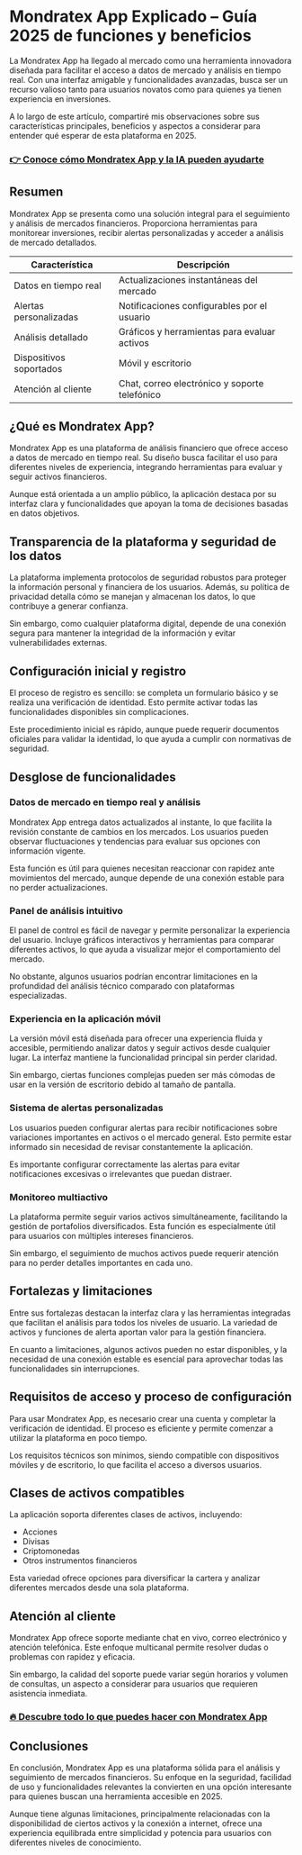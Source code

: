 # Mondratex App Explicado – Guía 2025 de funciones y beneficios
   
La Mondratex App ha llegado al mercado como una herramienta innovadora diseñada para facilitar el acceso a datos de mercado y análisis en tiempo real. Con una interfaz amigable y funcionalidades avanzadas, busca ser un recurso valioso tanto para usuarios novatos como para quienes ya tienen experiencia en inversiones.  

A lo largo de este artículo, compartiré mis observaciones sobre sus características principales, beneficios y aspectos a considerar para entender qué esperar de esta plataforma en 2025.

### [👉 Conoce cómo Mondratex App y la IA pueden ayudarte](https://is.gd/3nQ3f2)
## Resumen  
Mondratex App se presenta como una solución integral para el seguimiento y análisis de mercados financieros. Proporciona herramientas para monitorear inversiones, recibir alertas personalizadas y acceder a análisis de mercado detallados.  

| Característica            | Descripción                                      |
|--------------------------|-------------------------------------------------|
| Datos en tiempo real     | Actualizaciones instantáneas del mercado        |
| Alertas personalizadas   | Notificaciones configurables por el usuario     |
| Análisis detallado       | Gráficos y herramientas para evaluar activos    |
| Dispositivos soportados  | Móvil y escritorio                               |
| Atención al cliente      | Chat, correo electrónico y soporte telefónico   |

## ¿Qué es Mondratex App?  
Mondratex App es una plataforma de análisis financiero que ofrece acceso a datos de mercado en tiempo real. Su diseño busca facilitar el uso para diferentes niveles de experiencia, integrando herramientas para evaluar y seguir activos financieros.  

Aunque está orientada a un amplio público, la aplicación destaca por su interfaz clara y funcionalidades que apoyan la toma de decisiones basadas en datos objetivos.

## Transparencia de la plataforma y seguridad de los datos  
La plataforma implementa protocolos de seguridad robustos para proteger la información personal y financiera de los usuarios. Además, su política de privacidad detalla cómo se manejan y almacenan los datos, lo que contribuye a generar confianza.  

Sin embargo, como cualquier plataforma digital, depende de una conexión segura para mantener la integridad de la información y evitar vulnerabilidades externas.

## Configuración inicial y registro  
El proceso de registro es sencillo: se completa un formulario básico y se realiza una verificación de identidad. Esto permite activar todas las funcionalidades disponibles sin complicaciones.  

Este procedimiento inicial es rápido, aunque puede requerir documentos oficiales para validar la identidad, lo que ayuda a cumplir con normativas de seguridad.

## Desglose de funcionalidades  

### Datos de mercado en tiempo real y análisis  
Mondratex App entrega datos actualizados al instante, lo que facilita la revisión constante de cambios en los mercados. Los usuarios pueden observar fluctuaciones y tendencias para evaluar sus opciones con información vigente.  

Esta función es útil para quienes necesitan reaccionar con rapidez ante movimientos del mercado, aunque depende de una conexión estable para no perder actualizaciones.

### Panel de análisis intuitivo  
El panel de control es fácil de navegar y permite personalizar la experiencia del usuario. Incluye gráficos interactivos y herramientas para comparar diferentes activos, lo que ayuda a visualizar mejor el comportamiento del mercado.  

No obstante, algunos usuarios podrían encontrar limitaciones en la profundidad del análisis técnico comparado con plataformas especializadas.

### Experiencia en la aplicación móvil  
La versión móvil está diseñada para ofrecer una experiencia fluida y accesible, permitiendo analizar datos y seguir activos desde cualquier lugar. La interfaz mantiene la funcionalidad principal sin perder claridad.  

Sin embargo, ciertas funciones complejas pueden ser más cómodas de usar en la versión de escritorio debido al tamaño de pantalla.

### Sistema de alertas personalizadas  
Los usuarios pueden configurar alertas para recibir notificaciones sobre variaciones importantes en activos o el mercado general. Esto permite estar informado sin necesidad de revisar constantemente la aplicación.  

Es importante configurar correctamente las alertas para evitar notificaciones excesivas o irrelevantes que puedan distraer.

### Monitoreo multiactivo  
La plataforma permite seguir varios activos simultáneamente, facilitando la gestión de portafolios diversificados. Esta función es especialmente útil para usuarios con múltiples intereses financieros.  

Sin embargo, el seguimiento de muchos activos puede requerir atención para no perder detalles importantes en cada uno.

## Fortalezas y limitaciones  
Entre sus fortalezas destacan la interfaz clara y las herramientas integradas que facilitan el análisis para todos los niveles de usuario. La variedad de activos y funciones de alerta aportan valor para la gestión financiera.  

En cuanto a limitaciones, algunos activos pueden no estar disponibles, y la necesidad de una conexión estable es esencial para aprovechar todas las funcionalidades sin interrupciones.

## Requisitos de acceso y proceso de configuración  
Para usar Mondratex App, es necesario crear una cuenta y completar la verificación de identidad. El proceso es eficiente y permite comenzar a utilizar la plataforma en poco tiempo.  

Los requisitos técnicos son mínimos, siendo compatible con dispositivos móviles y de escritorio, lo que facilita el acceso a diversos usuarios.

## Clases de activos compatibles  
La aplicación soporta diferentes clases de activos, incluyendo:  
- Acciones  
- Divisas  
- Criptomonedas  
- Otros instrumentos financieros  

Esta variedad ofrece opciones para diversificar la cartera y analizar diferentes mercados desde una sola plataforma.

## Atención al cliente  
Mondratex App ofrece soporte mediante chat en vivo, correo electrónico y atención telefónica. Este enfoque multicanal permite resolver dudas o problemas con rapidez y eficacia.  

Sin embargo, la calidad del soporte puede variar según horarios y volumen de consultas, un aspecto a considerar para usuarios que requieren asistencia inmediata.

### [🔥 Descubre todo lo que puedes hacer con Mondratex App](https://is.gd/3nQ3f2)
## Conclusiones  
En conclusión, Mondratex App es una plataforma sólida para el análisis y seguimiento de mercados financieros. Su enfoque en la seguridad, facilidad de uso y funcionalidades relevantes la convierten en una opción interesante para quienes buscan una herramienta accesible en 2025.  

Aunque tiene algunas limitaciones, principalmente relacionadas con la disponibilidad de ciertos activos y la conexión a internet, ofrece una experiencia equilibrada entre simplicidad y potencia para usuarios con diferentes niveles de conocimiento.